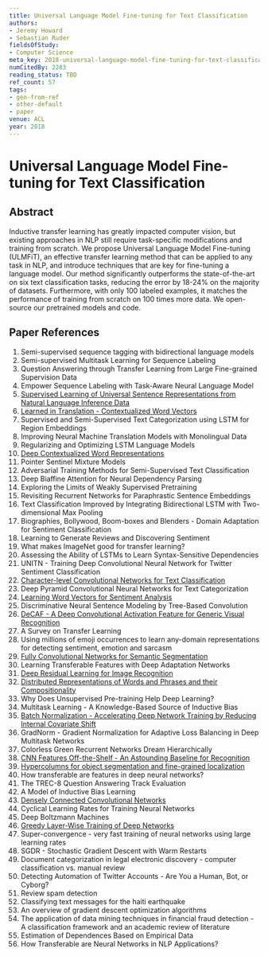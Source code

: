 ```yaml
---
title: Universal Language Model Fine-tuning for Text Classification
authors:
- Jeremy Howard
- Sebastian Ruder
fieldsOfStudy:
- Computer Science
meta_key: 2018-universal-language-model-fine-tuning-for-text-classification
numCitedBy: 2283
reading_status: TBD
ref_count: 57
tags:
- gen-from-ref
- other-default
- paper
venue: ACL
year: 2018
---
```


# Universal Language Model Fine-tuning for Text Classification

## Abstract

Inductive transfer learning has greatly impacted computer vision, but existing approaches in NLP still require task-specific modifications and training from scratch. We propose Universal Language Model Fine-tuning (ULMFiT), an effective transfer learning method that can be applied to any task in NLP, and introduce techniques that are key for fine-tuning a language model. Our method significantly outperforms the state-of-the-art on six text classification tasks, reducing the error by 18-24% on the majority of datasets. Furthermore, with only 100 labeled examples, it matches the performance of training from scratch on 100 times more data. We open-source our pretrained models and code.

## Paper References

1. Semi-supervised sequence tagging with bidirectional language models
2. Semi-supervised Multitask Learning for Sequence Labeling
3. Question Answering through Transfer Learning from Large Fine-grained Supervision Data
4. Empower Sequence Labeling with Task-Aware Neural Language Model
5. [Supervised Learning of Universal Sentence Representations from Natural Language Inference Data](2017-supervised-learning-of-universal-sentence-representations-from-natural-language-inference-data)
6. [Learned in Translation - Contextualized Word Vectors](2017-learned-in-translation-contextualized-word-vectors)
7. Supervised and Semi-Supervised Text Categorization using LSTM for Region Embeddings
8. Improving Neural Machine Translation Models with Monolingual Data
9. Regularizing and Optimizing LSTM Language Models
10. [Deep Contextualized Word Representations](2018-deep-contextualized-word-representations)
11. Pointer Sentinel Mixture Models
12. Adversarial Training Methods for Semi-Supervised Text Classification
13. Deep Biaffine Attention for Neural Dependency Parsing
14. Exploring the Limits of Weakly Supervised Pretraining
15. Revisiting Recurrent Networks for Paraphrastic Sentence Embeddings
16. Text Classification Improved by Integrating Bidirectional LSTM with Two-dimensional Max Pooling
17. Biographies, Bollywood, Boom-boxes and Blenders - Domain Adaptation for Sentiment Classification
18. Learning to Generate Reviews and Discovering Sentiment
19. What makes ImageNet good for transfer learning?
20. Assessing the Ability of LSTMs to Learn Syntax-Sensitive Dependencies
21. UNITN - Training Deep Convolutional Neural Network for Twitter Sentiment Classification
22. [Character-level Convolutional Networks for Text Classification](2015-character-level-convolutional-networks-for-text-classification)
23. Deep Pyramid Convolutional Neural Networks for Text Categorization
24. [Learning Word Vectors for Sentiment Analysis](2011-learning-word-vectors-for-sentiment-analysis)
25. Discriminative Neural Sentence Modeling by Tree-Based Convolution
26. [DeCAF - A Deep Convolutional Activation Feature for Generic Visual Recognition](2014-decaf-a-deep-convolutional-activation-feature-for-generic-visual-recognition)
27. A Survey on Transfer Learning
28. Using millions of emoji occurrences to learn any-domain representations for detecting sentiment, emotion and sarcasm
29. [Fully Convolutional Networks for Semantic Segmentation](2017-fully-convolutional-networks-for-semantic-segmentation)
30. Learning Transferable Features with Deep Adaptation Networks
31. [Deep Residual Learning for Image Recognition](2016-deep-residual-learning-for-image-recognition)
32. [Distributed Representations of Words and Phrases and their Compositionality](2013-distributed-representations-of-words-and-phrases-and-their-compositionality)
33. Why Does Unsupervised Pre-training Help Deep Learning?
34. Multitask Learning - A Knowledge-Based Source of Inductive Bias
35. [Batch Normalization - Accelerating Deep Network Training by Reducing Internal Covariate Shift](2015-batch-normalization-accelerating-deep-network-training-by-reducing-internal-covariate-shift)
36. GradNorm - Gradient Normalization for Adaptive Loss Balancing in Deep Multitask Networks
37. Colorless Green Recurrent Networks Dream Hierarchically
38. [CNN Features Off-the-Shelf - An Astounding Baseline for Recognition](2014-cnn-features-off-the-shelf-an-astounding-baseline-for-recognition)
39. [Hypercolumns for object segmentation and fine-grained localization](2015-hypercolumns-for-object-segmentation-and-fine-grained-localization)
40. How transferable are features in deep neural networks?
41. The TREC-8 Question Answering Track Evaluation
42. A Model of Inductive Bias Learning
43. [Densely Connected Convolutional Networks](2017-densely-connected-convolutional-networks)
44. Cyclical Learning Rates for Training Neural Networks
45. Deep Boltzmann Machines
46. [Greedy Layer-Wise Training of Deep Networks](2006-greedy-layer-wise-training-of-deep-networks)
47. Super-convergence - very fast training of neural networks using large learning rates
48. SGDR - Stochastic Gradient Descent with Warm Restarts
49. Document categorization in legal electronic discovery - computer classification vs. manual review
50. Detecting Automation of Twitter Accounts - Are You a Human, Bot, or Cyborg?
51. Review spam detection
52. Classifying text messages for the haiti earthquake
53. An overview of gradient descent optimization algorithms
54. The application of data mining techniques in financial fraud detection - A classification framework and an academic review of literature
55. Estimation of Dependences Based on Empirical Data
56. How Transferable are Neural Networks in NLP Applications?

